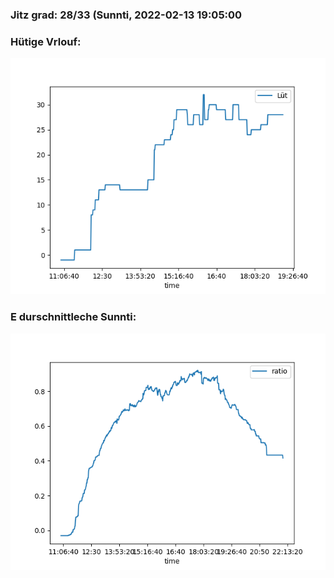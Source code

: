 ### Jitz grad: 28/33 (Sunnti, 2022-02-13 19:05:00

### Hütige Vrlouf:
![Graph](Today.png)

### E durschnittleche Sunnti:
![Graph](Sunnti.png)